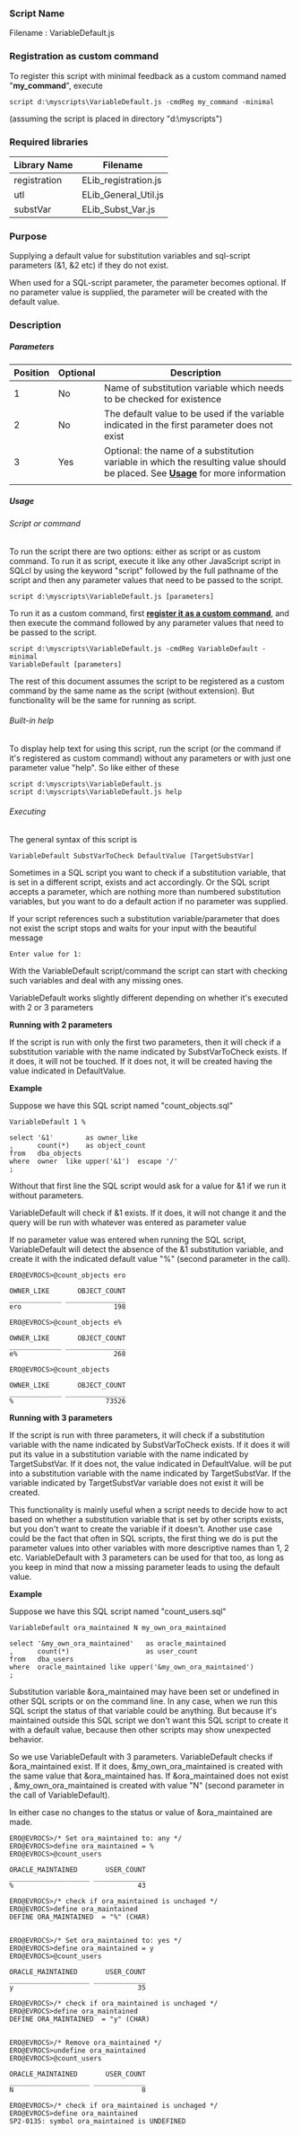 ### Script Name

Filename				: VariableDefault.js



### Registration as custom command

To register this script with minimal feedback as a custom command named "**my_command**", execute

```
script d:\myscripts\VariableDefault.js -cmdReg my_command -minimal
```

(assuming the script is placed in directory "d:\myscripts\")



### Required libraries

| Library Name | Filename             |
| ------------ | -------------------- |
| registration | ELib_registration.js |
| utl          | ELib_General_Util.js |
| substVar     | ELib_Subst_Var.js    |



### Purpose

Supplying a default value for substitution variables and sql-script parameters (&1, &2 etc) if they do not exist.

When used for a SQL-script parameter, the parameter becomes optional. If no parameter value is supplied, the parameter will be created with the default value.



### Description

##### Parameters

| Position | Optional | Description                                                  |
| -------- | -------- | ------------------------------------------------------------ |
| 1        | No       | Name of substitution variable which needs to be checked for existence |
| 2        | No       | The default value to be used if the variable indicated in the first parameter does not exist |
| 3        | Yes      | Optional: the name of a substitution variable in which the resulting value should be placed. See [**Usage**](#Usage) for more information |
|          |          |                                                              |

##### Usage

###### Script or command

To run the script there are two options: either as script or as custom command.
To run it as script, execute it like any other JavaScript script in SQLcl by using the keyword "script" followed by the full pathname of the script and then any parameter values that need to be passed to the script.

```
script d:\myscripts\VariableDefault.js [parameters]
```

To run it as a custom command, first [**register it as a custom command**](#Registration-as-custom-command), and then execute the command followed by any parameter values that need to be passed to the script.

```
script d:\myscripts\VariableDefault.js -cmdReg VariableDefault -minimal
VariableDefault [parameters]
```

The rest of this document assumes the script to be registered as a custom command by the same name as the script (without extension). But functionality will be the same for running as script.

###### Built-in help

To display help text for using this script, run the script (or the command if it's registered as custom command) without any parameters or with just one parameter value "help".
So like either of these

```
script d:\myscripts\VariableDefault.js
script d:\myscripts\VariableDefault.js help
```

###### Executing

The general syntax of this script is

```
VariableDefault SubstVarToCheck DefaultValue [TargetSubstVar]
```

Sometimes in a SQL script you want to check if a substitution variable, that is set in a different script, exists and act accordingly.
Or the SQL script accepts a parameter, which are nothing more than numbered substitution variables, but you want to do a default action if no parameter was supplied.

If your script references such a substitution variable/parameter that does not exist the script stops and waits for your input with the beautiful message

```
Enter value for 1:
```

With the VariableDefault script/command the script can start with checking such variables and deal with any missing ones.

VariableDefault works slightly different depending on whether it's executed with 2 or 3 parameters

**Running with 2 parameters**

If the script is run with only the first two parameters, then it will check if a substitution variable with the name indicated by SubstVarToCheck exists. 
If it does, it will not be touched.
If it does not, it will be created having the value indicated in DefaultValue.

**Example**

Suppose we have this SQL script named "count_objects.sql"

```
VariableDefault 1 %

select '&1'        as owner_like
,      count(*)    as object_count
from   dba_objects
where  owner  like upper('&1')  escape '/'
;
```

Without that first line the SQL script would ask for a value for &1 if we run it without parameters.

VariableDefault will check if &1 exists. If it does, it will not change it and the query will be run with whatever was entered as parameter value

If no parameter value was entered when running the SQL script, VariableDefault will detect the absence of the &1 substitution variable, and create it with the indicated default value "%" (second parameter in the call).

```
ERO@EVROCS>@count_objects ero

OWNER_LIKE       OBJECT_COUNT
_____________ _______________
ero                       198

ERO@EVROCS>@count_objects e%

OWNER_LIKE       OBJECT_COUNT
_____________ _______________
e%                        268

ERO@EVROCS>@count_objects

OWNER_LIKE       OBJECT_COUNT
_____________ _______________
%                       73526
```



**Running with 3 parameters**

If the script is run with three parameters, it will check if a substitution variable with the name indicated by SubstVarToCheck exists.
If it does it will put its value in a substitution variable with the name indicated by TargetSubstVar. 
If it does not, the value indicated in DefaultValue. will be put into a substitution variable with the name indicated by TargetSubstVar. 
If the variable indicated by TargetSubstVar variable does not exist it will be created.

This functionality is mainly useful when a script needs to decide how to act based on whether a substitution variable that is set by other scripts exists, but you don't want to create the variable if it doesn't.
Another use case could be the fact that often in SQL scripts, the first thing we do is put the parameter values into other variables with more descriptive names than 1, 2 etc. VariableDefault with 3 parameters can be used for that too, as long as you keep in mind that now a missing parameter leads to using the default value.

**Example**

Suppose we have this SQL script named "count_users.sql"

```
VariableDefault ora_maintained N my_own_ora_maintained

select '&my_own_ora_maintained'   as oracle_maintained
,      count(*)                   as user_count
from   dba_users
where  oracle_maintained like upper('&my_own_ora_maintained')
;
```

Substitution variable &ora_maintained may have been set or undefined in other SQL scripts or on the command line. In any case, when we run this SQL script the status of that variable could be anything.
But because it's maintained outside this SQL script we don't want this SQL script to create it with a default value, because then other scripts may show unexpected behavior.

So we use VariableDefault with 3 parameters.
VariableDefault checks if &ora_maintained exist. If it does, &my_own_ora_maintained is created with the same value that &ora_maintained has.
If &ora_maintained does not exist , &my_own_ora_maintained is created with value "N" (second parameter in the call of VariableDefault).

In either case no changes to the status or value of &ora_maintained are made.

```
ERO@EVROCS>/* Set ora_maintained to: any */
ERO@EVROCS>define ora_maintained = %
ERO@EVROCS>@count_users

ORACLE_MAINTAINED       USER_COUNT
____________________ _____________
%                               43

ERO@EVROCS>/* check if ora_maintained is unchaged */
ERO@EVROCS>define ora_maintained
DEFINE ORA_MAINTAINED  = "%" (CHAR)


ERO@EVROCS>/* Set ora_maintained to: yes */
ERO@EVROCS>define ora_maintained = y
ERO@EVROCS>@count_users

ORACLE_MAINTAINED       USER_COUNT
____________________ _____________
y                               35

ERO@EVROCS>/* check if ora_maintained is unchaged */
ERO@EVROCS>define ora_maintained
DEFINE ORA_MAINTAINED  = "y" (CHAR)


ERO@EVROCS>/* Remove ora_maintained */
ERO@EVROCS>undefine ora_maintained
ERO@EVROCS>@count_users

ORACLE_MAINTAINED       USER_COUNT
____________________ _____________
N                                8

ERO@EVROCS>/* check if ora_maintained is unchaged */
ERO@EVROCS>define ora_maintained
SP2-0135: symbol ora_maintained is UNDEFINED
```

